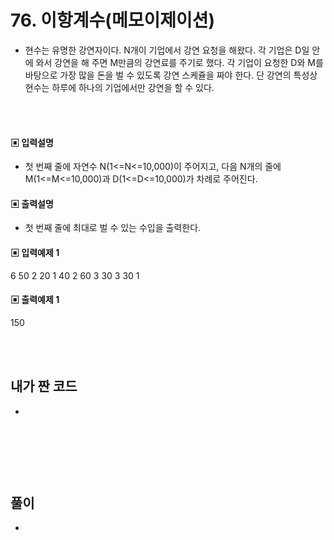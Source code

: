 # 76. 이항계수(메모이제이션)

* 현수는 유명한 강연자이다. N개이 기업에서 강연 요청을 해왔다. 각 기업은 D일 안에 와서 강연을 해 주면 M만큼의 강연료를 주기로 했다.
각 기업이 요청한 D와 M를 바탕으로 가장 많을 돈을 벌 수 있도록 강연 스케쥴을 짜야 한다. 
단 강연의 특성상 현수는 하루에 하나의 기업에서만 강연을 할 수 있다.



<br/>
<br/>

#### ▣ 입력설명

* 첫 번째 줄에 자연수 N(1<=N<=10,000)이 주어지고, 다음 N개의 줄에 M(1<=M<=10,000)과 D(1<=D<=10,000)가 차례로 주어진다.


#### ▣ 출력설명

* 첫 번째 줄에 최대로 벌 수 있는 수입을 출력한다.




#### ▣ 입력예제 1
6
50 2
20 1
40 2
60 3
30 3
30 1





#### ▣ 출력예제 1
150

<br/>
<br/>


## 내가 짠 코드
*

<br/>

```c++


```


<br><br> 

## 풀이
* 

<br/>

```c++

```
